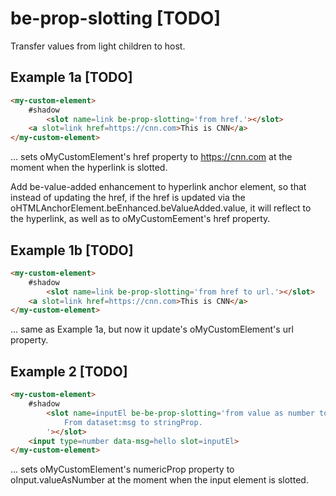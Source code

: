 # be-prop-slotting [TODO]

Transfer values from light children to host.

## Example 1a [TODO]

```html
<my-custom-element>
    #shadow
        <slot name=link be-prop-slotting='from href.'></slot>
    <a slot=link href=https://cnn.com>This is CNN</a>
</my-custom-element>
```

... sets oMyCustomElement's href property to https://cnn.com at the moment when the hyperlink is slotted. 

Add be-value-added enhancement to hyperlink anchor element, so that instead of updating the href, if the href is updated via the oHTMLAnchorElement.beEnhanced.beValueAdded.value, it will reflect to the hyperlink, as well as to oMyCustomEement's href property.

## Example 1b [TODO]

```html
<my-custom-element>
    #shadow
        <slot name=link be-prop-slotting='from href to url.'></slot>
    <a slot=link href=https://cnn.com>This is CNN</a>
</my-custom-element>
```

... same as Example 1a, but now it update's oMyCustomElement's url property.

## Example 2 [TODO]

```html
<my-custom-element>
    #shadow
        <slot name=inputEl be-be-prop-slotting='from value as number to numeric prop.
            From dataset:msg to stringProp.
        '></slot>
    <input type=number data-msg=hello slot=inputEl>
</my-custom-element>
```

... sets oMyCustomElement's numericProp property to oInput.valueAsNumber at the moment when the input element is slotted. 